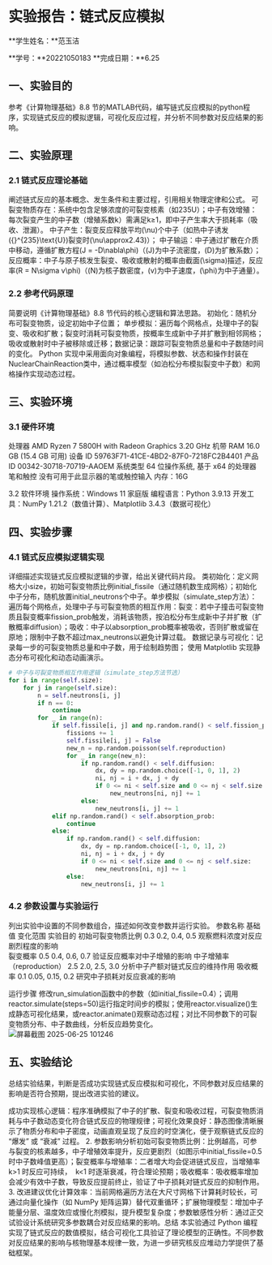          
# 实验报告：链式反应模拟

**学生姓名：**范玉洁

**学号：**20221050183
**完成日期：**6.25

## 一、实验目的
参考《计算物理基础》8.8 节的MATLAB代码，编写链式反应模拟的python程序，实现链式反应的模拟逻辑，可视化反应过程，并分析不同参数对反应结果的影响。

## 二、实验原理
### 2.1 链式反应理论基础
阐述链式反应的基本概念、发生条件和主要过程，引用相关物理定律和公式。
可裂变物质存在：系统中包含足够浓度的可裂变核素（如235U）；​
中子有效增殖：每次裂变产生的中子数（增殖系数k）需满足k≥1，即中子产生率大于损耗率（吸收、泄漏）。
中子产生：裂变反应释放平均\(\nu\)个中子（如热中子诱发\({}^{235}\text{U}\)裂变时\(\nu\approx2.43\)）；
中子输运：中子通过扩散在介质中移动，遵循扩散方程\(J = -D\nabla\phi\)（\(J\)为中子流密度，\(D\)为扩散系数）；
反应概率：中子与原子核发生裂变、吸收或散射的概率由截面\(\sigma\)描述，反应率\(R = N\sigma v\phi\)（\(N\)为核子数密度，\(v\)为中子速度，\(\phi\)为中子通量）。
### 2.2 参考代码原理
简要说明《计算物理基础》8.8 节代码的核心逻辑和算法思路。
初始化：随机分布可裂变物质，设定初始中子位置；​
单步模拟：​
遍历每个网格点，处理中子的裂变、吸收和扩散；​
裂变时消耗可裂变物质，按概率生成新中子并扩散到相邻网格；​
吸收或散射时中子被移除或迁移；​
数据记录：跟踪可裂变物质总量和中子数随时间的变化。​
Python 实现中采用面向对象编程，将模拟参数、状态和操作封装在NuclearChainReaction类中，通过概率模型（如泊松分布模拟裂变中子数）和网格操作实现动态过程。
## 三、实验环境
### 3.1 硬件环境
处理器 AMD Ryzen 7 5800H with Radeon Graphics 3.20 GHz 机带 RAM 16.0 GB (15.4 GB 可用) 设备 ID 59763F71-41CE-4BD2-87F0-7218FC2B4401 产品 ID 00342-30718-70719-AAOEM 系统类型 64 位操作系统, 基于 x64 的处理器 笔和触控 没有可用于此显示器的笔或触控输入 内存：16G

3.2 软件环境 操作系统：Windows 11 家庭版 编程语言：Python 3.9.13 开发工具：NumPy 1.21.2（数值计算）、Matplotlib 3.4.3（数据可视化）


## 四、实验步骤
### 4.1 链式反应模拟逻辑实现
详细描述实现链式反应模拟逻辑的步骤，给出关键代码片段。
类初始化：​
定义网格大小size，初始可裂变物质比例initial_fissile（通过随机数生成网格）；​
初始化中子分布，随机放置initial_neutrons个中子。​
单步模拟（simulate_step方法）：​
遍历每个网格点，处理中子与可裂变物质的相互作用：​
裂变：若中子撞击可裂变物质且裂变概率fission_prob触发，消耗该物质，按泊松分布生成新中子并扩散（扩散概率diffusion）；​
吸收：中子以absorption_prob概率被吸收，否则扩散或留在原地；​
限制中子数不超过max_neutrons以避免计算过载。​
数据记录与可视化：​
记录每一步的可裂变物质总量和中子数，用于绘制趋势图；​
使用 Matplotlib 实现静态分布可视化和动态动画演示。
```python
# 中子与可裂变物质相互作用逻辑（simulate_step方法节选）
for i in range(self.size):
    for j in range(self.size):
        n = self.neutrons[i, j]
        if n == 0:
            continue
        for _ in range(n):
            if self.fissile[i, j] and np.random.rand() < self.fission_prob:
                fissions += 1
                self.fissile[i, j] = False
                new_n = np.random.poisson(self.reproduction)
                for _ in range(new_n):
                    if np.random.rand() < self.diffusion:
                        dx, dy = np.random.choice([-1, 0, 1], 2)
                        ni, nj = i + dx, j + dy
                        if 0 <= ni < self.size and 0 <= nj < self.size:
                            new_neutrons[ni, nj] += 1
                    else:
                        new_neutrons[i, j] += 1
            elif np.random.rand() < self.absorption_prob:
                continue
            else:
                if np.random.rand() < self.diffusion:
                    dx, dy = np.random.choice([-1, 0, 1], 2)
                    ni, nj = i + dx, j + dy
                    if 0 <= ni < self.size and 0 <= nj < self.size:
                        new_neutrons[ni, nj] += 1
                else:
                    new_neutrons[i, j] += 1
```
### 4.2 参数设置与实验运行
列出实验中设置的不同参数组合，描述如何改变参数并运行实验。
参数名称                   基础值         变化范围              实验目的
初始可裂变物质比例          0.3         0.2, 0.4, 0.5  观察燃料浓度对反应剧烈程度的影响   
裂变概率                    0.5          0.4, 0.6, 0.7  验证反应概率对中子增殖的影响
中子增殖率（reproduction）  2.5          2.0, 2.5, 3.0  分析中子产额对链式反应的维持作用
吸收概率                    0.1          0.05, 0.15, 0.2  研究中子损耗对反应衰减的影响



运行步骤​
修改run_simulation函数中的参数（如initial_fissile=0.4）；​
调用reactor.simulate(steps=50)运行指定时间步的模拟；​
使用reactor.visualize()生成静态可视化结果，或reactor.animate()观察动态过程；​
对比不同参数下的可裂变物质分布、中子数曲线，分析反应趋势变化。
![屏幕截图 2025-06-25 101246](https://github.com/user-attachments/assets/a27178e6-0edf-47b9-82e4-86ce2b31cd5d)

## 五、实验结论
总结实验结果，判断是否成功实现链式反应模拟和可视化，不同参数对反应结果的影响是否符合预期，提出改进实验的建议。

成功实现核心逻辑：程序准确模拟了中子的扩散、裂变和吸收过程，可裂变物质消耗与中子数动态变化符合链式反应的物理规律；​
可视化效果良好：静态图像清晰展示了物质分布和中子密度，动画直观呈现了反应的时空演化，便于观察链式反应的 “爆发” 或 “衰减” 过程。​
2. 参数影响分析​
初始可裂变物质比例：比例越高，可参与裂变的核素越多，中子增殖效率提升，反应更剧烈（如图示中initial_fissile=0.5时中子数峰值更高）；​
裂变概率与增殖率：二者增大均会促进链式反应，当增殖率
​
k>1
时反应可持续，
​
k<1
时逐渐衰减，符合理论预期；​
吸收概率：吸收概率增加会减少有效中子数，导致反应提前终止，验证了中子损耗对链式反应的抑制作用。​
3. 改进建议​
优化计算效率：当前网格遍历方法在大尺寸网格下计算耗时较长，可通过向量化操作（如 NumPy 矩阵运算）替代双重循环；​
扩展物理模型：增加中子能量分层、温度效应或慢化剂模拟，提升模型复杂度；​
参数敏感性分析：通过正交试验设计系统研究多参数耦合对反应结果的影响。​
总结​
本实验通过 Python 编程实现了链式反应的数值模拟，结合可视化工具验证了理论模型的正确性。不同参数对反应结果的影响与核物理基本规律一致，为进一步研究核反应堆动力学提供了基础框架。​

        
